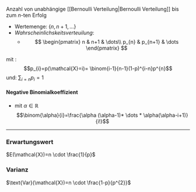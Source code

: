 Anzahl von unabhängige [[Bernoulli Verteilung|Bernoulli Verteilung]] bis zum $n$-ten Erfolg 

- Wertemenge: $\{ n,n+1,\dots \}$
- *Wahrscheinlichskeitsverteuilung*:
	- $$
	\begin{pmatrix}
n & n+1 & \dots\\
p_{n} & p_{n+1} & \dots
\end{pmatrix} 
$$

mit : $$p_{i}=p(\mathcal{X}=i)= \binom{i-1}{n-1}(1-p)^{i-n}p^{n}$$
und:  $\sum_{i=n}p_{i}=1$


#### Negative Binomialkoeffizient
- mit $\alpha \in \mathbb{R}$
$$\binom{\alpha}{i}=\frac{\alpha (\alpha-1)* \dots * \alpha(\alpha-i+1)}{i!}$$
---

### Erwartungswert
$E(\mathcal{X})=n \cdot \frac{1}{p}$


### Varianz
$\text{Var}(\mathcal{X})=n \cdot \frac{1-p}{p^{2}}$
